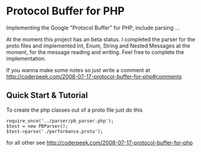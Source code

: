 # Protocol Buffer for PHP #

Implementing the Google "Protocol Buffer" for PHP, include parsing ...

At the moment this project has an beta status. I completed the parser for the proto files and implemented Int, Enum, String and Nested Messages at the moment, for the message reading and writing. Feel free to complete the implementation.

If you wanna make some notes so just write a comment at http://coderpeek.com/2008-07-17-protocol-buffer-for-php#comments


## Quick Start & Tutorial ##

To create the php classes out of a proto file just do this

```
require_once('../parser/pb_parser.php');
$test = new PBParser();
$test->parse('./performance.proto');
```

for all other see http://coderpeek.com/2008-07-17-protocol-buffer-for-php